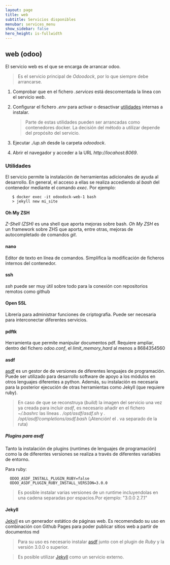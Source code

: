 ```yaml
---
layout: page
title: web
subtitle: Servicios disponibles
menubar: services_menu
show_sidebar: false
hero_height: is-fullwidth
---
```


## web (odoo)

El servicio web es el que se encarga de arrancar odoo. 

> Es el servicio principal de _Odoodock_, por lo que siempre debe arrancarse.

1. Comprobar que en el fichero _.services_ está descomentada la línea con el servicio _web_.

2. Configurar el fichero _.env_ para activar o desactivar [utilidades](#utilidades) internas a instalar.

   > Parte de estas utilidades pueden ser arrancadas como contenedores docker. La decisión del método a utilizar depende del propósito del servicio.

3. Ejecutar _./up.sh_ desde la carpeta _odoodock_.

4. Abrir el navegador y acceder a la URL _http://locahost:8069_.

### Utilidades

El servicio permite la instalación de herramientas adicionales de ayuda al desarrollo. En general, el acceso a ellas se realiza accediendo al _bash_ del contenedor mediante el comando _exec_. Por ejemplo:

```
   $ docker exec -it odoodock-web-1 bash
   > jekyll new mi_site
   ```

#### Oh My ZSH

_Z-Shell (ZSH)_ es una shell que aporta mejoras sobre bash. _Oh My ZSH_ es un framework sobre ZHS que aporta, entre otras, mejoras de autocompletado de comandos _git_.

#### nano

Editor de texto en línea de comandos. Simplifica la modificación de ficheros internos del contenedor.

#### ssh

_ssh_ puede ser muy útil sobre todo para la conexión con repositorios remotos como github

#### Open SSL

Librería para administrar funciones de criptografía. Puede ser necesaria para interconectar diferentes servicios.

#### pdftk

Herramienta que permite manipular documentos pdf. Requiere ampliar, dentro del fichero _odoo.conf_, el _limit_memory_hard_ al menos a 8684354560

#### asdf

[asdf](https://asdf-vm.com/) es un gestor de de versiones de diferentes lenguajes de programación. Puede ser utilizado para desarrollo software de apoyo a los módulos en otros lenguajes diferentes a python. Además, su instalación es necesaria para la posterior ejecución de otras herramientas como Jekyll (que requiere ruby).

> En caso de que se reconstruya (_build_) la imagen del servicio una vez ya creada para incluir _asdf_, es necesario añadir en el fichero _~/.bashrc_ las líneas  _. /opt/asdf/asdf.sh_ y _. /opt/asdf/completions/asdf.bash_ (¡Atención! el . va separado de la ruta)

##### Plugins para asdf

Tanto la instalación de plugins (runtimes de lenguajes de programación) como la de diferentes versiones se realiza a través de diferentes variables de entorno.

Para ruby: 
```
  ODOO_ASDF_INSTALL_PLUGIN_RUBY=false
  ODOO_ASDF_PLUGIN_RUBY_INSTALL_VERSION=3.0.0
```

> Es posible instalar varias versiones de un runtime incluyendolas en una cadena separadas por espacios.Por ejemplo: "3.0.0 2.7.1"

#### Jekyll

[Jekyll](https://jekyllrb.com/) es un generador estático de páginas web. Es recomendado su uso en combinación con Github Pages para poder publicar sitios web a partir de documentos md

> Para su uso es necesario instalar [asdf](#asdf) junto con el plugin de _Ruby_ y la versión 3.0.0 o superior.

> Es posible utilizar [Jekyll](/odoodock/services/jekyll) como un servicio externo.
